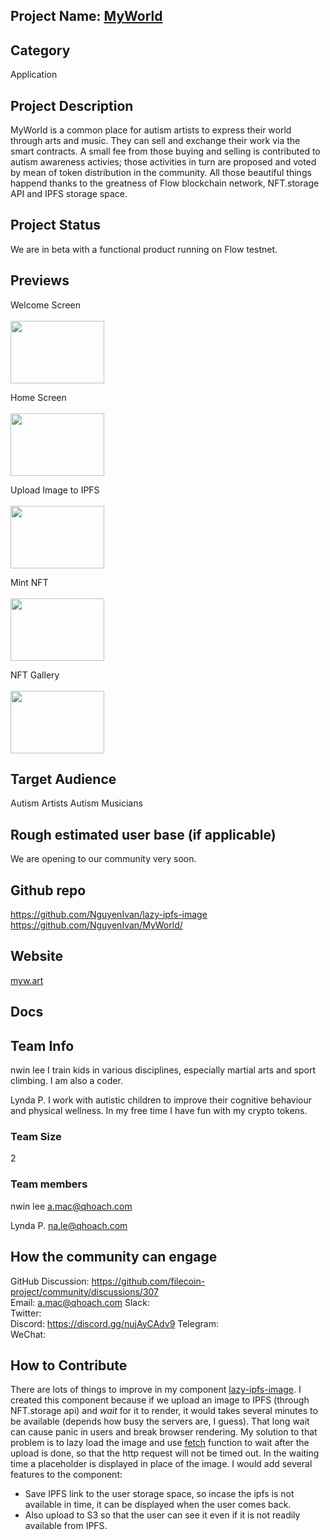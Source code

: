 ## Project Name: [MyWorld](https://myw.art)<!-- Add your project name here with format "Project Name"-->

## Category 
<!--developer tooling, application, wallet, infrastructure, etc-->
Application

## Project Description
<!--Describe your project in a few sentences. -->
MyWorld is a common place for autism artists to express their world through arts and music. They can sell and exchange their work via the smart contracts. A small fee from those buying and selling is contributed to autism awareness activies; those activities in turn are proposed and voted by mean of token distribution in the community.
All those beautiful things happend thanks to the greatness of Flow blockchain network, NFT.storage API and IPFS storage space.

## Project Status
<!--brainstorming, fundraising, under development, beta, shipped, etc-->
We are in beta with a functional product running on Flow testnet.

## Previews
<!--Add some screenshots to give a preview of your product-->
Welcome Screen
    <br/><br/>
    <img src="https://mywnft.github.io/shot/sign-in.png" width="150" height="100" /> 

Home Screen
    <br/><br/>
    <img src="https://mywnft.github.io/shot/home.png" width="150" height="100" /> 

Upload Image to IPFS
    <br/><br/>
    <img src="https://mywnft.github.io/shot/upload-mint.png" width="150" height="100" /> 

Mint NFT
    <br/><br/>
    <img src="https://mywnft.github.io/shot/success.png" width="150" height="100" /> 

NFT Gallery
    <br/><br/>
    <img src="https://mywnft.github.io/shot/gallery.png" width="150" height="100" /> 

## Target Audience
<!--Describe who will be your project's users-->
Autism Artists
Autism Musicians

## Rough estimated user base (if applicable)
<!--How many users do you have right now?-->
We are opening to our community very soon.

## Github repo
<!--Attach a link to your GitHub repo if it's OSS-->
https://github.com/NguyenIvan/lazy-ipfs-image
https://github.com/NguyenIvan/MyWorld/

## Website
<!--Link your website if available-->
[myw.art](https://myw.art)

## Docs
<!--Including a link to your project docs!-->

## Team Info
<!-- Introduce your amazing team - how many team members are working on this project and who are they?-->
nwin lee
I train kids in various disciplines, especially martial arts and sport climbing. I am also a coder.

Lynda P.
I work with autistic children to improve their cognitive behaviour and physical wellness. In my free time I have fun with my crypto tokens.

### Team Size  
2

### Team members  
nwin lee
a.mac@qhoach.com

Lynda P. 
na.le@qhoach.com

## How the community can engage
GitHub Discussion: https://github.com/filecoin-project/community/discussions/307 <!--Start a disucssion with the community here: https://github.com/filecoin-project/community/discussions/new and attach the link!-->  
Email: a.mac@qhoach.com
Slack:  
Twitter:  
Discord:  https://discord.gg/nujAyCAdv9
Telegram:  
WeChat:  

## How to Contribute
<!--How can the community contribute to your project?-->
There are lots of things to improve in my component [lazy-ipfs-image](https://github.com/NguyenIvan/lazy-ipfs-image). I created this component because if we upload an image to IPFS (through NFT.storage api) and <em>wait</em> for it to render, it would takes several minutes to be available (depends how busy the servers are, I guess). That long wait can cause panic in users and break browser rendering. 
My solution to that problem is to lazy load the image and use [fetch](https://developer.mozilla.org/en-US/docs/Web/API/Fetch_API/Using_Fetch) function to wait after the upload is done, so that the http request will not be timed out. In the waiting time a placeholder is displayed in place of the image.
I would add several features to the component:
- Save IPFS link to the user storage space, so incase the ipfs is not available in time, it can be displayed when the user comes back.
- Also upload to S3 so that the user can see it even if it is not readily available from IPFS.
